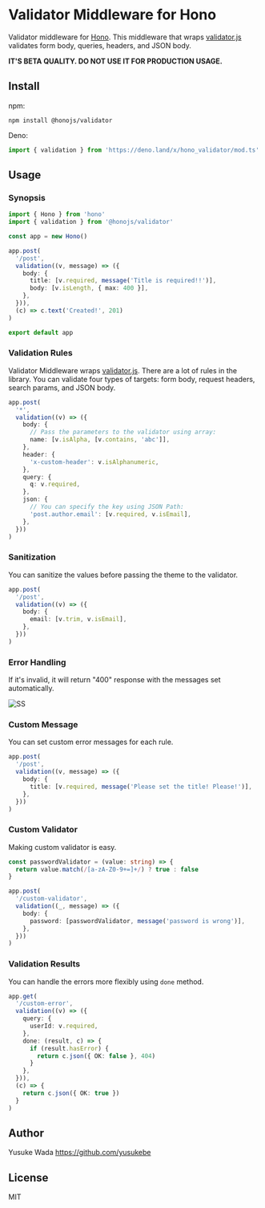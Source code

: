 # Validator Middleware for Hono

Validator middleware for [Hono](https://github.com/honojs/hono).
This middleware that wraps [validator.js](https://github.com/validatorjs/validator.js) validates form body, queries, headers, and JSON body.

**IT'S BETA QUALITY. DO NOT USE IT FOR PRODUCTION USAGE.**

## Install

npm:

```
npm install @honojs/validator
```

Deno:

```ts
import { validation } from 'https://deno.land/x/hono_validator/mod.ts'
```

## Usage

### Synopsis

```ts
import { Hono } from 'hono'
import { validation } from '@honojs/validator'

const app = new Hono()

app.post(
  '/post',
  validation((v, message) => ({
    body: {
      title: [v.required, message('Title is required!!')],
      body: [v.isLength, { max: 400 }],
    },
  })),
  (c) => c.text('Created!', 201)
)

export default app
```

### Validation Rules

Validator Middleware wraps [validator.js](https://github.com/validatorjs/validator.js). There are a lot of rules in the library.
You can validate four types of targets: form body, request headers, search params, and JSON body.

```ts
app.post(
  '*',
  validation((v) => ({
    body: {
      // Pass the parameters to the validator using array:
      name: [v.isAlpha, [v.contains, 'abc']],
    },
    header: {
      'x-custom-header': v.isAlphanumeric,
    },
    query: {
      q: v.required,
    },
    json: {
      // You can specify the key using JSON Path:
      'post.author.email': [v.required, v.isEmail],
    },
  }))
)
```

### Sanitization

You can sanitize the values before passing the theme to the validator.

```ts
app.post(
  '/post',
  validation((v) => ({
    body: {
      email: [v.trim, v.isEmail],
    },
  }))
)
```

### Error Handling

If it's invalid, it will return "400" response with the messages set automatically.

![SS](https://user-images.githubusercontent.com/10682/183292440-b6010e05-d275-45fa-95d0-b2528e842d05.png)

### Custom Message

You can set custom error messages for each rule.

```ts
app.post(
  '/post',
  validation((v, message) => ({
    body: {
      title: [v.required, message('Please set the title! Please!')],
    },
  }))
)
```

### Custom Validator

Making custom validator is easy.

```ts
const passwordValidator = (value: string) => {
  return value.match(/[a-zA-Z0-9+=]+/) ? true : false
}

app.post(
  '/custom-validator',
  validation((_, message) => ({
    body: {
      password: [passwordValidator, message('password is wrong')],
    },
  }))
)
```

### Validation Results

You can handle the errors more flexibly using `done` method.

```ts
app.get(
  '/custom-error',
  validation((v) => ({
    query: {
      userId: v.required,
    },
    done: (result, c) => {
      if (result.hasError) {
        return c.json({ OK: false }, 404)
      }
    },
  })),
  (c) => {
    return c.json({ OK: true })
  }
)
```

## Author

Yusuke Wada <https://github.com/yusukebe>

## License

MIT
